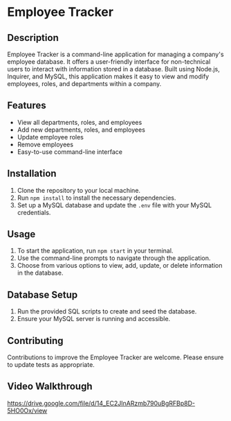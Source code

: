 # Employee Tracker

## Description

Employee Tracker is a command-line application for managing a company's employee database. It offers a user-friendly interface for non-technical users to interact with information stored in a database. Built using Node.js, Inquirer, and MySQL, this application makes it easy to view and modify employees, roles, and departments within a company.

## Features

- View all departments, roles, and employees
- Add new departments, roles, and employees
- Update employee roles
- Remove employees
- Easy-to-use command-line interface

## Installation

1. Clone the repository to your local machine.
2. Run `npm install` to install the necessary dependencies.
3. Set up a MySQL database and update the `.env` file with your MySQL credentials.

## Usage

1. To start the application, run `npm start` in your terminal.
2. Use the command-line prompts to navigate through the application.
3. Choose from various options to view, add, update, or delete information in the database.

## Database Setup

1. Run the provided SQL scripts to create and seed the database.
2. Ensure your MySQL server is running and accessible.

## Contributing

Contributions to improve the Employee Tracker are welcome. Please ensure to update tests as appropriate.

## Video Walkthrough

[
](https://drive.google.com/file/d/14_EC2JInARzmb790uBgRFBp8D-5HO0Ox/view)https://drive.google.com/file/d/14_EC2JInARzmb790uBgRFBp8D-5HO0Ox/view
